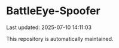# BattleEye-Spoofer

Last updated: 2025-07-10 14:11:03

This repository is automatically maintained.
